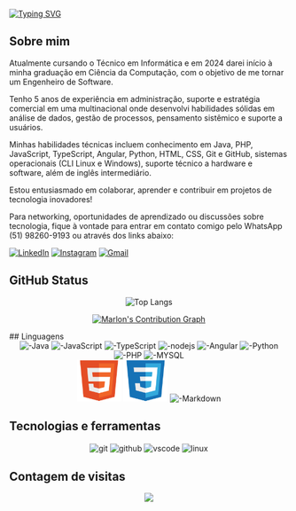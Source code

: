
[![Typing SVG](https://readme-typing-svg.herokuapp.com/?color=9745F5&size=35&center=true&vCenter=true&width=1000&lines=Olá!+Meu+nome+é+Marlon;Bem+vindo(a)+ao+meu+GitHub!:%29)](https://git.io/typing-svg)

## Sobre mim

Atualmente cursando o Técnico em Informática e em 2024 darei início à minha graduação em Ciência da Computação, com o objetivo de me tornar um Engenheiro de Software.

Tenho 5 anos de experiência em administração, suporte e estratégia comercial em uma multinacional onde desenvolvi habilidades sólidas em análise de dados, gestão de processos, pensamento sistêmico e suporte a usuários.

Minhas habilidades técnicas incluem conhecimento em Java, PHP, JavaScript, TypeScript, Angular, Python, HTML, CSS, Git e GitHub, sistemas operacionais (CLI Linux e Windows), suporte técnico a hardware e software, além de inglês intermediário.

Estou entusiasmado em colaborar, aprender e contribuir em projetos de tecnologia inovadores!


Para networking, oportunidades de aprendizado ou discussões sobre tecnologia, fique à vontade para entrar em contato comigo pelo WhatsApp (51) 98260-9193 ou através dos links abaixo: 



[![LinkedIn](https://img.shields.io/badge/linkedin-000?style=for-the-badge&logo=linkedin&logoColor=blue)](https://www.linkedin.com/in/marlonprado04/)
[![Instagram](https://img.shields.io/badge/Instagram-000?style=for-the-badge&logo=instagram)](https://www.instagram.com/marlon_prado04/) 
[![Gmail](https://img.shields.io/badge/Gmail-000?style=for-the-badge&logo=gmail)](mailto:marlonprado04@gmail.com)

## GitHub Status


<div align="center">

  ![Top Langs](https://github-readme-stats.vercel.app/api/top-langs/?username=marlonprado04&layout=compact&theme=midnight-purple)
  
  
  
  [![Marlon's Contribution Graph](https://github-readme-activity-graph.vercel.app/graph?username=marlonprado04&bg_color=0d1117&color=6695b2&line=ffffff&point=9745F5&area=true&hide_border=true&title_color=9745F5&radius=7)](https://github.com/ashutosh00710/github-readme-activity-graph)
</div>
## Linguagens


<div align="center">
  <img alt="-Java" height="75" width="80" src="https://cdn.jsdelivr.net/gh/devicons/devicon/icons/java/java-original.svg" />
  <img alt="-JavaScript" height="75" width="80" src="https://cdn.jsdelivr.net/gh/devicons/devicon/icons/javascript/javascript-original.svg"/>
  <img alt="-TypeScript" height="75" width="80" src="https://cdn.jsdelivr.net/gh/devicons/devicon/icons/typescript/typescript-original.svg" />
  <img alt="-nodejs" height="75" width="80" src="https://cdn.jsdelivr.net/gh/devicons/devicon/icons/nodejs/nodejs-original-wordmark.svg" />
  <img alt="-Angular" height="75" width="80" src="https://cdn.jsdelivr.net/gh/devicons/devicon/icons/angularjs/angularjs-plain.svg" />
  <img alt="-Python" height="75" width="80" src="https://cdn.jsdelivr.net/gh/devicons/devicon/icons/python/python-original.svg" />
  <img alt="-PHP" height="75" width="80" src="https://cdn.jsdelivr.net/gh/devicons/devicon/icons/php/php-plain.svg" />
  <img alt="-MYSQL" height="75" width="80" src="https://cdn.jsdelivr.net/gh/devicons/devicon/icons/mysql/mysql-original-wordmark.svg" />
  <br>
  <img alt="-HTML5" height="75" width="80" src="https://raw.githubusercontent.com/devicons/devicon/master/icons/html5/html5-original.svg">
  <img alt="-CSS3" height="75" width="80" src="https://raw.githubusercontent.com/devicons/devicon/master/icons/css3/css3-original.svg">
  <img alt="-Markdown" height="75" width="80" src="https://cdn.jsdelivr.net/gh/devicons/devicon/icons/markdown/markdown-original.svg" />
</div>

## Tecnologias e ferramentas

<div align="center">
  <img align="center" alt="git" height="75" width="80" src="https://cdn.jsdelivr.net/gh/devicons/devicon/icons/git/git-original.svg" />
  <img align="center" alt="github" height="75" width="80" src="https://cdn.jsdelivr.net/gh/devicons/devicon/icons/github/github-original.svg" />
  <img align="center" alt="vscode" height="75" width="80" src="https://cdn.jsdelivr.net/gh/devicons/devicon/icons/vscode/vscode-original.svg" />
  <img align="center" alt="linux" height="75" width="80" src="https://cdn.jsdelivr.net/gh/devicons/devicon/icons/linux/linux-original.svg" />

</div>

## Contagem de visitas
<div align="center">
  <img src="https://profile-counter.glitch.me/marlonprado04/count.svg?"  />
</div>
